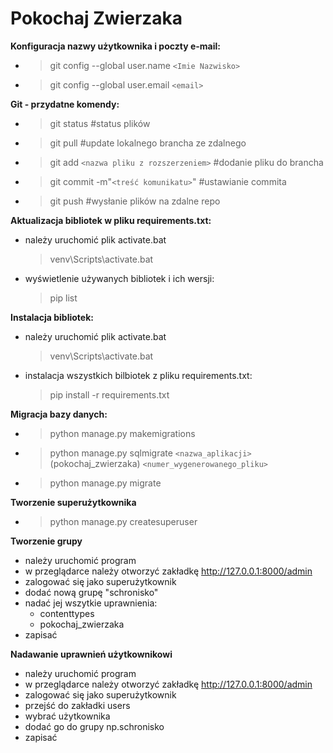 # Pokochaj Zwierzaka
**Konfiguracja nazwy użytkownika i poczty e-mail:**
* > git config --global user.name `<Imie Nazwisko>`
* > git config --global user.email `<email>`
  
**Git - przydatne komendy:**
* > git status #status plików
* > git pull #update lokalnego brancha ze zdalnego
* > git add `<nazwa pliku z rozszerzeniem>` #dodanie pliku do brancha
* > git commit -m"`<treść komunikatu>`" #ustawianie commita
* > git push #wysłanie plików na zdalne repo
  
**Aktualizacja bibliotek w pliku requirements.txt:**
* należy uruchomić plik activate.bat
  >venv\Scripts\activate.bat
* wyświetlenie używanych bibliotek i ich wersji:
   >pip list

**Instalacja bibliotek:**
* należy uruchomić plik activate.bat
  >venv\Scripts\activate.bat
* instalacja wszystkich bilbiotek z pliku requirements.txt:
  > pip install -r requirements.txt
  
**Migracja bazy danych:**
* > python manage.py makemigrations
* > python manage.py sqlmigrate `<nazwa_aplikacji>`(pokochaj_zwierzaka) `<numer_wygenerowanego_pliku>`
* > python manage.py migrate

**Tworzenie superużytkownika**
* > python manage.py createsuperuser

**Tworzenie grupy**
* należy uruchomić program 
* w przeglądarce należy otworzyć zakładkę http://127.0.0.1:8000/admin
* zalogować się jako superużytkownik
* dodać nową grupę "schronisko"
* nadać jej wszytkie uprawnienia: 
  - contenttypes
  - pokochaj_zwierzaka
* zapisać

**Nadawanie uprawnień użytkownikowi**
* należy uruchomić program 
* w przeglądarce należy otworzyć zakładkę http://127.0.0.1:8000/admin
* zalogować się jako superużytkownik
* przejść do zakładki users
* wybrać użytkownika
* dodać go do grupy np.schronisko
* zapisać

